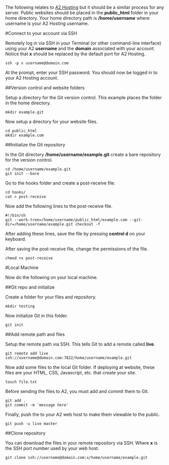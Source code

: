 The following relates to [A2 Hosting](http://www.a2hosting.com) but it should be a similar process for any server. Public websites should be placed in the **public_html** folder in your home directory. Your home directory path is **/home/username** where username is your A2 Hosting username.

#Connect to your account via SSH

Remotely log in via SSH in your Terminal (or other command-line interface) using your A2 **username** and the **domain** associated with your account. Notice that **x** should be replaced by the default port for A2 Hosting.

```
ssh -p x username@domain.com
```
At the prompt, enter your SSH password. You should now be logged in to your A2 Hosting account.

##Version control and website folders

Setup a directory for the Git version control. This example places the folder in the home directory.
```
mkdir example.git
```

Now setup a directory for your website files.
```
cd public_html
mkdir example.com
```

##Initialize the Git repository

In the Git directory **/home/username/example.git** create a bare repository for the version control.
```
cd /home/username/example.git
git init --bare
````

Go to the hooks folder and create a post-receive file.  
```
cd hooks/
cat > post-receive
```
Now add the following lines to the post-receive file.  
```
#!/bin/sh
git --work-tree=/home/username/public_html/example.com --git-dir=/home/username/example.git checkout -f
```
After adding these lines, save the file by pressing **control d** on your keyboard.

After saving the post-receive file, change the permissions of the file. 
```
chmod +x post-receive
```

#Local Machine

Now do the following on your local machine.

##Git repo and initialize

Create a folder for your files and repository.
```
mkdir testing
```

Now initialize Git in this folder.
```
git init
```

##Add remote path and files

Setup the remote path via SSH. This tells Git to add a remote called **live**.
```
git remote add live ssh://username@domain.com:7822/home/username/example.git
```

Now add some files to the local Git folder. If deploying at website, these files are your HTML, CSS, Javascript, etc. that create your site. 
```
touch file.txt
```

Before sending the files to A2, you must add and commit them to Git.
```
git add .
git commit -m 'message here'
```

Finally, push the to your A2 web host to make them viewable to the public.
```
git push -u live master
```

##Clone repository

You can download the files in your remote repository via SSH. Where **x** is the SSH port number used by your web host.
```
git clone ssh://username@domain.com:x/home/username/example.git
```

